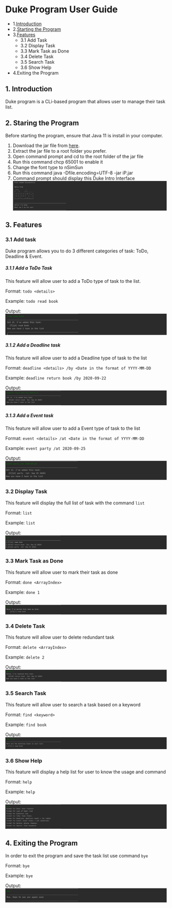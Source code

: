 # Duke Program User Guide
* 1.[Introduction](https://github.com/dixoncwc/ip/tree/master/docs#1-introduction)
* 2.[Starting the Program](https://github.com/dixoncwc/ip/tree/master/docs#2-staring-the-program)
* 3.[Features](https://github.com/dixoncwc/ip/tree/master/docs#3-features)
    * 3.1 Add Task
    * 3.2 Display Task
    * 3.3 Mark Task as Done
    * 3.4 Delete Task
    * 3.5 Search Task
    * 3.6 Show Help
* 4.Exiting the Program

## 1. Introduction
Duke program is a CLi-based program that allows user to manage their task list.

## 2. Staring the Program
Before starting the program, ensure that Java 11 is install in your computer.

1. Download the jar file from [here](https://github.com/dixoncwc/ip/releases/tag/A-Jar).
2. Extract the jar file to a root folder you prefer.
3. Open command prompt and cd to the root folder of the jar file
4. Run this command chcp 65001 to enable it 
5. Change the font type to nSimSun
6. Run this command java -Dfile.encoding=UTF-8 -jar iP.jar
7. Command prompt should display this Duke Intro Interface 
![](photo/Duke%20start%20up.png)

## 3. Features
### 3.1 Add task
Duke program allows you to do 3 different categories of task: ToDo, Deadline & Event.

##### 3.1.1 Add a ToDo Task
This feature will allow user to add a ToDo type of task to the list.

Format: `todo <details>`

Example: `todo read book`

Output:
![](photo/todo.png) 

##### 3.1.2 Add a Deadline task
This feature will allow user to add a Deadline type of task to the list

Format: `deadline <details> /by <Date in the format of YYYY-MM-DD`

Example: `deadline return book /by 2020-09-22`

Output:
![](photo/deadline.png)

##### 3.1.3 Add a Event task
This feature will allow user to add a Event type of task to the list

Format: `event <details> /at <Date in the format of YYYY-MM-DD`

Example: `event party /at 2020-09-25`

Output:
![](photo/event.png)

### 3.2 Display Task
This feature will display the full list of task with the command `list`

Format: `list`

Example: `list`

Output:
![](photo/list.png)

### 3.3 Mark Task as Done
This feature will allow user to mark their task as done

Format: `done <ArrayIndex>`

Example: `done 1`

Output: 
![](photo/done.png)

### 3.4 Delete Task
This feature will allow user to delete redundant task

Format: `delete <ArrayIndex>`

Example: `delete 2`

Output: 
![](photo/delete.png)

### 3.5 Search Task
This feature will allow user to search a task based on a keyword

Format: `find <keyword>`

Example: `find book`

Output:
![](photo/search.png)

### 3.6 Show Help
This feature will display a help list for user to know the usage and command

Format: `help`

Example: `help`

Output:
![](photo/help.png)

## 4. Exiting the Program
In order to exit the program and save the task list use command `bye`

Format: `bye`

Example: `bye`

Output:
![](photo/bye.png)

